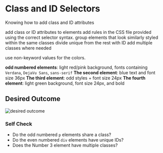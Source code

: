 # Class and ID Selectors
Knowing how to add class and ID attributes

add class or ID attributes to elements 
add rules in the CSS file provided using the correct selector syntax.
group elements that look similarly styled within the same classes 
divide unique from the rest with ID 
add multiple classes where needed 

use non-keyword values for the colors. 

**odd numbered elements**: light red/pink background, fonts containing `Verdana`, `DejaVu Sans`, `sans-serif` 
**The second element**: blue text and font size 36px
**The third element**: odd styles + font size 24px
**The fourth element**: light green background, font size 24px, and bold


## Desired Outcome
![desired outcome](./desired-outcome.png)


### Self Check
- Do the odd numbered `p` elements share a class?
- Do the even numbered `div` elements have unique IDs?
- Does the Number 3 element have multiple classes?

